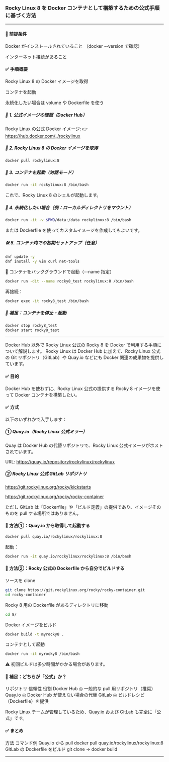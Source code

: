 ### Rocky Linux 8 を Docker コンテナとして構築するための公式手順に基づく方法

---

#### 🔧 前提条件
Docker がインストールされていること
（docker --version で確認）

インターネット接続があること

#### ✅ 手順概要
Rocky Linux 8 の Docker イメージを取得

コンテナを起動

永続化したい場合は volume や Dockerfile を使う

##### 🧾 1. 公式イメージの確認（Docker Hub）
Rocky Linux の公式 Docker イメージ:
👉 https://hub.docker.com/_/rockylinux

##### 🚀 2. Rocky Linux 8 の Docker イメージを取得
```bash
docker pull rockylinux:8
```
##### 🧪 3. コンテナを起動（対話モード）
```bash
docker run -it rockylinux:8 /bin/bash
```
これで、Rocky Linux 8 のシェルが起動します。

##### 💾 4. 永続化したい場合（例：ローカルディレクトリをマウント）
```bash
docker run -it -v $PWD/data:/data rockylinux:8 /bin/bash
```
または Dockerfile を使ってカスタムイメージを作成してもよいです。

##### 🛠 5. コンテナ内での初期セットアップ（任意）
```bash
dnf update -y
dnf install -y vim curl net-tools
```
📌 コンテナをバックグラウンドで起動（--name 指定）
```bash
docker run -dit --name rocky8_test rockylinux:8 /bin/bash
```
再接続：

```bash
docker exec -it rocky8_test /bin/bash
```

##### 🔁 補足：コンテナを停止・起動
```bash
docker stop rocky8_test
docker start rocky8_test
```

---

Docker Hub 以外で Rocky Linux 公式の Rocky 8 を Docker で利用する手順について解説します。
Rocky Linux は Docker Hub に加えて、Rocky Linux 公式の Git リポジトリ（GitLab）や Quay.io などにも Docker 関連の成果物を提供しています。

#### ✅ 目的
Docker Hub を使わずに、Rocky Linux 公式の提供する Rocky 8 イメージを使って Docker コンテナを構築したい。

#### ✅ 方式
以下のいずれかで入手します：

##### ① Quay.io（Rocky Linux 公式ミラー）
Quay は Docker Hub の代替リポジトリで、Rocky Linux 公式イメージがホストされています。

URL: https://quay.io/repository/rockylinux/rockylinux

##### ② Rocky Linux 公式 GitLab リポジトリ
https://git.rockylinux.org/rocky/kickstarts

https://git.rockylinux.org/rocky/rocky-container

ただし GitLab は「Dockerfile」や「ビルド定義」の提供であり、イメージそのものを pull する場所ではありません。

#### 🔁 方法①：Quay.io から取得して起動する
```bash
docker pull quay.io/rockylinux/rockylinux:8
```
起動：

```bash
docker run -it quay.io/rockylinux/rockylinux:8 /bin/bash
```

#### 🔁 方法②：Rocky 公式の Dockerfile から自分でビルドする
ソースを clone

```bash
git clone https://git.rockylinux.org/rocky/rocky-container.git
cd rocky-container
```
Rocky 8 用の Dockerfile があるディレクトリに移動

```bash
cd 8/
```
Docker イメージをビルド

```bash
docker build -t myrocky8 .
```
コンテナとして起動

```bash
docker run -it myrocky8 /bin/bash
```
⚠️ 初回ビルドは多少時間がかかる場合があります。

#### 🎯 補足：どちらが「公式」か？
リポジトリ	信頼性	役割
Docker Hub	◎	一般的な pull 用リポジトリ（推奨）
Quay.io	◎	Docker Hub が使えない場合の代替
GitLab	◎	ビルドレシピ（Dockerfile）を提供

Rocky Linux チームが管理しているため、Quay.io および GitLab も完全に「公式」です。

#### ✅ まとめ
方法	コマンド例
Quay.io から pull	docker pull quay.io/rockylinux/rockylinux:8
GitLab の Dockerfile をビルド	git clone → docker build

---
